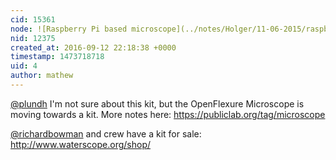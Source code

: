 ```yaml
---
cid: 15361
node: ![Raspberry Pi based microscope](../notes/Holger/11-06-2015/raspberry-pi-based-microscope)
nid: 12375
created_at: 2016-09-12 22:18:38 +0000
timestamp: 1473718718
uid: 4
author: mathew
---
```


[@plundh](/profile/plundh) I'm not sure about this kit, but the OpenFlexure Microscope is moving towards a kit. 
More notes here:
https://publiclab.org/tag/microscope

[@richardbowman](/profile/richardbowman) and crew have a kit for sale:
http://www.waterscope.org/shop/